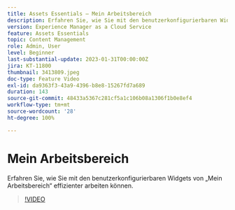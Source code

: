 ```yaml
---
title: Assets Essentials – Mein Arbeitsbereich
description: Erfahren Sie, wie Sie mit den benutzerkonfigurierbaren Widgets von „Mein Arbeitsbereich“ effizienter arbeiten.
version: Experience Manager as a Cloud Service
feature: Assets Essentials
topic: Content Management
role: Admin, User
level: Beginner
last-substantial-update: 2023-01-31T00:00:00Z
jira: KT-11800
thumbnail: 3413809.jpeg
doc-type: Feature Video
exl-id: da9363f3-43a9-4396-b8e8-15267fd7a689
duration: 143
source-git-commit: 48433a5367c281cf5a1c106b08a1306f1b0e8ef4
workflow-type: tm+mt
source-wordcount: '28'
ht-degree: 100%

---
```


# Mein Arbeitsbereich

Erfahren Sie, wie Sie mit den benutzerkonfigurierbaren Widgets von „Mein Arbeitsbereich“ effizienter arbeiten können.

>[!VIDEO](https://video.tv.adobe.com/v/3413809?quality=12&learn=on)
